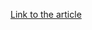 [Link to the article](https://www.team-cymru.com/post/apt35-exploitation-activities-continue-as-of-november-2022)
